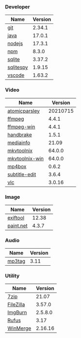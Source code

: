 
### Developer
Name                                                                       | Version
----                                                                       | -------
[git](https://github.com/git-for-windows/git/releases)                     | 2.34.1
[java](https://www.oracle.com/java/technologies/downloads/)                | 17.0.1
[nodejs](https://nodejs.org/en/download/current/)                          | 17.3.1
[npm](https://github.com/npm/cli)                                          | 8.3.0
[sqlite](http://www.sqlite.org/download.html)                              | 3.37.2
[sqlitespy](http://www.yunqa.de/delphi/doku.php/products/sqlitespy/index)  | 1.9.15
[vscode](https://code.visualstudio.com/updates)                            | 1.63.2

### Video
Name                                                                       | Version
----                                                                       | -------
[atomicparsley](https://github.com/wez/atomicparsley)                      | 20210715
[ffmpeg](http://www.ffmpeg.org/download.html)                              | 4.4.1
[ffmpeg-win](http://ffmpeg.zeranoe.com/builds/)                            | 4.4.1
[handbrake](http://handbrake.fr/downloads.php)                             | 1.5.1
[mediainfo](http://mediaarea.net/us/MediaInfo/Download/Windows)            | 21.09
[mkvtoolnix](http://www.bunkus.org/videotools/mkvtoolnix/downloads.html)   | 64.0.0
[mkvtoolnix-win](http://www.fosshub.com/MKVToolNix.html)                   | 64.0.0
[mp4box](http://gpac.wp.mines-telecom.fr/mp4box/)                          | 0.6.2
[subtitle-edit](https://github.com/SubtitleEdit/subtitleedit/releases)     | 3.6.4
[vlc](https://www.videolan.org/vlc/download-windows.html)                  | 3.0.16

### Image
Name                                                                       | Version
----                                                                       | -------
[exiftool](http://www.sno.phy.queensu.ca/~phil/exiftool/)                  | 12.38
[paint.net](http://www.getpaint.net/download.html)                         | 4.3.7

### Audio
Name                                                                       | Version
----                                                                       | -------
[mp3tag](http://www.mp3tag.de/en/download.html)                            | 3.11

### Utility
Name                                                                       | Version
----                                                                       | -------
[7zip](http://www.7-zip.org/download.html)                                 | 21.07
[FileZilla](https://filezilla-project.org/download.php?show_all=1)         | 3.57.0
[ImgBurn](http://www.imgburn.com/index.php?act=download)                   | 2.5.8.0
[Rufus](https://github.com/pbatard/rufus/releases)                         | 3.17
[WinMerge](http://winmerge.org/downloads/)                                 | 2.16.16
